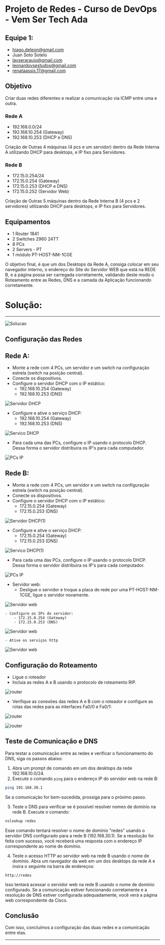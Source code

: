 
# Projeto de Redes - Curso de DevOps - Vem Ser Tech Ada

## Equipe 1:

- hiago.deleon@gmail.com
- Juan Soto Sotelo
- layseraraujo@gmail.com
- leonardovsestudos@gmail.com
- renataassis.17@gmail.com

## Objetivo

Criar duas redes diferentes e realizar a comunicação via ICMP entre uma e outra.

### Rede A

- 192.168.0.0/24
- 192.168.10.254 (Gateway)
- 192.168.10.253 (DHCP e DNS)

Criação de Outras 4 máquinas (4 pcs e um servidor) dentro da Rede Interna A utilizando DHCP para desktops, e IP fixo para Servidores.


### Rede B

- 172.15.0.254/24 
- 172.15.0.254 (Gateway) 
- 172.15.0.253 (DHCP e DNS)
- 172.15.0.252 (Servidor Web)

Criação de Outras 5 máquinas dentro da Rede Interna B (4 pcs e 2 servidores) utilizando DHCP para desktops, e IP fixo para Servidores.

## Equipamentos

- 1 Router 1841
- 2 Switches 2960 24TT
- 8 PCs
- 2 Servers - PT
- 1 módulo PT-HOST-NM-1CGE


O objetivo final, é que um dos Desktops da Rede A, consiga colocar em seu navegador interno, o endereço do Site do Servidor WEB que está na REDE B, e a página possa ser carregada corretamente, validando deste modo o Roteamento entre as Redes, DNS e a camada da Aplicação funcionando corretamente.

# Solução:
---------

![Solucao](/files/Projeto_Redes_solucao.png)

## Configuração das Redes

Rede A:
-------
- Monte a rede com 4 PCs, um servidor e um switch na configuração estrela (switch na posição central).
- Conecte os dispositivos. 
- Configure o servidor DHCP com o IP estático:
    - 192.168.10.254 (Gateway)
    - 192.168.10.253 (DNS)

![Servidor DHCP](/files/server_DHCP.png)

- Configure  e ative o serviço DHCP:
    - 192.168.10.254 (Gateway)
    - 192.168.10.253 (DNS)

![Servico DHCP](/files/server_DHCP1.png)

- Para cada uma das PCs, configure o IP usando o protocolo DHCP. Dessa forma o servidor distribuira os IP's para cada computador.

![PCs IP](/files/pc1.png)



Rede B:
-------
- Monte a rede com 4 PCs, um servidor e um switch na configuração estrela (switch na posição central).
- Conecte os dispositivos.
- Configure o servidor DHCP com o IP estático:
    - 172.15.0.254 (Gateway) 
    - 172.15.0.253 (DNS)

![Servidor DHCP(1)](/files/server_DHCP(1).png)

- Configure  e ative o serviço DHCP:
    - 172.15.0.254 (Gateway) 
    - 172.15.0.253 (DNS)

![Servico DHCP(1)](/files/server_DHCP(1)1.png)

- Para cada uma das PCs, configure o IP usando o protocolo DHCP. Dessa forma o servidor distribuira os IP's para cada computador.

![PCs IP](/files/pc3(1).png)

- Servidor web:
    - Desligue o servidor e troque a placa de rede por uma PT-HOST-NM-1CGE, ligue o servidor novamente.

![Servidor web](/files/server_web2ada.png)

    - Configure os IPs do servidor:
        - 172.15.0.254 (Gateway) 
        - 172.15.0.253 (DNS)
        
![Servidor web](/files/server_web2ada1.png)
        
    - Ative os serviços http
    
![Servidor web](/files/server_web2ada2.png)

## Configuração do Roteamento

- Ligue o roteador
- Incluia as redes A e B usando o protocolo de roteamento RIP.

![router](/files/router_ring.png)

- Verifique as conexões das redes A e B com o roteador e  configure as rotas das redes para as interfaces Fa0/0 e Fa0/1:

![router](/files/router.png)

![router](/files/router1.png)



  

## Teste de Comunicação e DNS

Para testar a comunicação entre as redes e verificar o funcionamento do DNS, siga os passos abaixo:

1. Abra um prompt de comando em um dos desktops da rede 192.168.10.0/24.
2. Execute o comando `ping` para o endereço IP do servidor web na rede B:

```bash
ping 192.168.30.1
```

Se a comunicação for bem-sucedida, prossiga para o próximo passo.

3. Teste o DNS para verificar se é possível resolver nomes de domínio na rede B. Execute o comando:

```bash
nslookup redes
```

Esse comando tentará resolver o nome de domínio "redes" usando o servidor DNS configurado para a rede B (192.168.30.1). Se a resolução for feita com sucesso, você receberá uma resposta com o endereço IP correspondente ao nome de domínio.

4. Teste o acesso HTTP ao servidor web na rede B usando o nome de domínio. Abra um navegador da web em um dos desktops da rede A e insira o seguinte na barra de endereços:

```
http://redes
```

Isso tentará acessar o servidor web na rede B usando o nome de domínio configurado. Se a comunicação estiver funcionando corretamente e a resolução de DNS estiver configurada adequadamente, você verá a página web correspondente da Cisco.

## Conclusão

Com isso, concluímos a configuração das duas redes e a comunicação entre elas.

---
